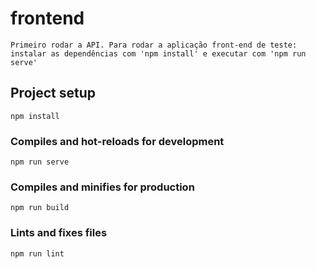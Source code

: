 # frontend
```
Primeiro rodar a API. Para rodar a aplicação front-end de teste: instalar as dependências com 'npm install' e executar com 'npm run serve'
```

## Project setup
```
npm install
```

### Compiles and hot-reloads for development
```
npm run serve
```

### Compiles and minifies for production
```
npm run build
```

### Lints and fixes files
```
npm run lint
```
